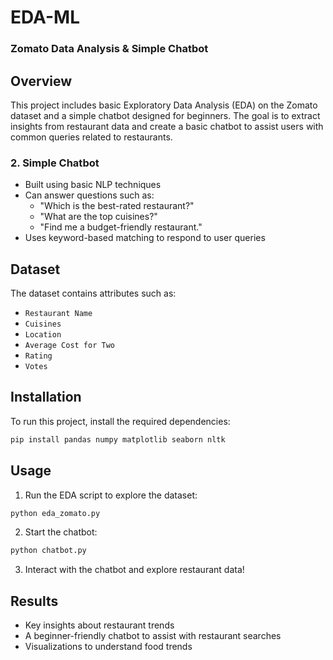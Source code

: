 # EDA-ML
### Zomato Data Analysis & Simple Chatbot

## Overview
This project includes basic Exploratory Data Analysis (EDA) on the Zomato dataset and a simple chatbot designed for beginners. The goal is to extract insights from restaurant data and create a basic chatbot to assist users with common queries related to restaurants.


### 2. **Simple Chatbot**
- Built using basic NLP techniques
- Can answer questions such as:
  - "Which is the best-rated restaurant?"
  - "What are the top cuisines?"
  - "Find me a budget-friendly restaurant."
- Uses keyword-based matching to respond to user queries

## Dataset
The dataset contains attributes such as:
- `Restaurant Name`
- `Cuisines`
- `Location`
- `Average Cost for Two`
- `Rating`
- `Votes`

## Installation
To run this project, install the required dependencies:
```bash
pip install pandas numpy matplotlib seaborn nltk
```

## Usage
1. Run the EDA script to explore the dataset:
```bash
python eda_zomato.py
```
2. Start the chatbot:
```bash
python chatbot.py
```
3. Interact with the chatbot and explore restaurant data!

## Results
- Key insights about restaurant trends
- A beginner-friendly chatbot to assist with restaurant searches
- Visualizations to understand food trends

